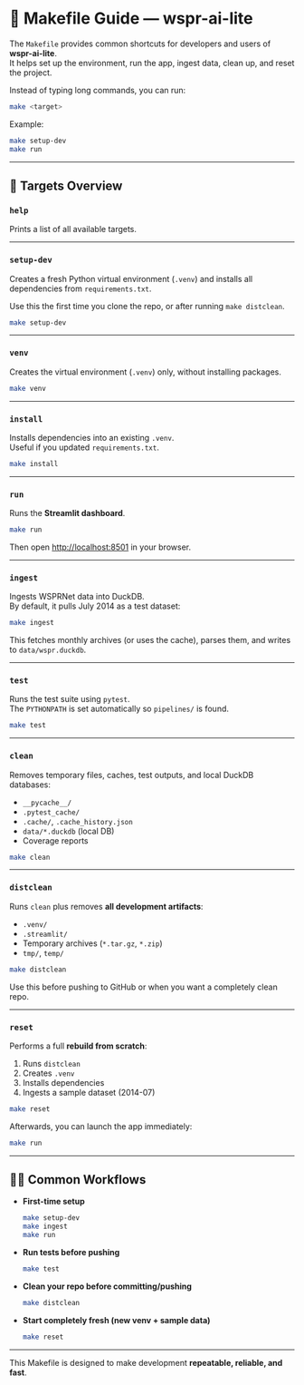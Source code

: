 # 📘 Makefile Guide — wspr-ai-lite

The `Makefile` provides common shortcuts for developers and users of **wspr-ai-lite**.  
It helps set up the environment, run the app, ingest data, clean up, and reset the project.

Instead of typing long commands, you can run:

```bash
make <target>
```

Example:
```bash
make setup-dev
make run
```

---

## 🔧 Targets Overview

### `help`
Prints a list of all available targets.

---

### `setup-dev`
Creates a fresh Python virtual environment (`.venv`) and installs all dependencies from `requirements.txt`.

Use this the first time you clone the repo, or after running `make distclean`.

```bash
make setup-dev
```

---

### `venv`
Creates the virtual environment (`.venv`) only, without installing packages.

```bash
make venv
```

---

### `install`
Installs dependencies into an existing `.venv`.  
Useful if you updated `requirements.txt`.

```bash
make install
```

---

### `run`
Runs the **Streamlit dashboard**.

```bash
make run
```

Then open [http://localhost:8501](http://localhost:8501) in your browser.

---

### `ingest`
Ingests WSPRNet data into DuckDB.  
By default, it pulls July 2014 as a test dataset:

```bash
make ingest
```

This fetches monthly archives (or uses the cache), parses them, and writes to `data/wspr.duckdb`.

---

### `test`
Runs the test suite using `pytest`.  
The `PYTHONPATH` is set automatically so `pipelines/` is found.

```bash
make test
```

---

### `clean`
Removes temporary files, caches, test outputs, and local DuckDB databases:

- `__pycache__/`
- `.pytest_cache/`
- `.cache/`, `.cache_history.json`
- `data/*.duckdb` (local DB)
- Coverage reports

```bash
make clean
```

---

### `distclean`
Runs `clean` plus removes **all development artifacts**:

- `.venv/`
- `.streamlit/`
- Temporary archives (`*.tar.gz`, `*.zip`)
- `tmp/`, `temp/`

```bash
make distclean
```

Use this before pushing to GitHub or when you want a completely clean repo.

---

### `reset`
Performs a full **rebuild from scratch**:

1. Runs `distclean`
2. Creates `.venv`
3. Installs dependencies
4. Ingests a sample dataset (2014-07)

```bash
make reset
```

Afterwards, you can launch the app immediately:

```bash
make run
```

---

## 🧑‍💻 Common Workflows

- **First-time setup**  
  ```bash
  make setup-dev
  make ingest
  make run
  ```

- **Run tests before pushing**  
  ```bash
  make test
  ```

- **Clean your repo before committing/pushing**  
  ```bash
  make distclean
  ```

- **Start completely fresh (new venv + sample data)**  
  ```bash
  make reset
  ```

---

This Makefile is designed to make development **repeatable, reliable, and fast**.
